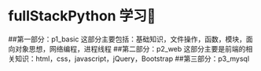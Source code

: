 # fullStackPython 学习🚀️

##第一部分：p1_basic
这部分主要包括：基础知识，文件操作，函数，模块，面向对象思想，网络编程，进程线程
##第二部分：p2_web
这部分主要是前端的相关知识：html，css，javascript，jQuery，Bootstrap
##第三部分：p3_mysql
